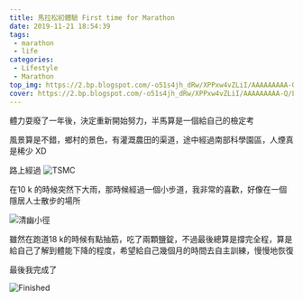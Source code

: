 ```yaml
---
title: 馬拉松初體驗 First time for Marathon
date: 2019-11-21 18:54:39
tags: 
 - marathon
 - life
categories: 
 - Lifestyle
 - Marathon
top_img: https://2.bp.blogspot.com/-o51s4jh_dRw/XPPxw4vZLiI/AAAAAAAAA-Q/LIAK61Eatawse_TriTgq5zftkdAjQgMdQCK4BGAYYCw/s640/190122195337321_%25E6%259C%25AA%25E5%2591%25BD%25E5%2590%258D-2_%25E5%25B7%25A5%25E4%25BD%259C%25E5%258D%2580%25E5%259F%259F%2B1.jpg
cover: https://2.bp.blogspot.com/-o51s4jh_dRw/XPPxw4vZLiI/AAAAAAAAA-Q/LIAK61Eatawse_TriTgq5zftkdAjQgMdQCK4BGAYYCw/s640/190122195337321_%25E6%259C%25AA%25E5%2591%25BD%25E5%2590%258D-2_%25E5%25B7%25A5%25E4%25BD%259C%25E5%258D%2580%25E5%259F%259F%2B1.jpg
---
```


體力耍廢了一年後，決定重新開始努力，半馬算是一個給自己的檢定考

風景算是不錯，鄉村的景色，有灌溉農田的渠道，途中經過南部科學園區，人煙真是稀少 XD


路上經過
![TSMC](https://1.bp.blogspot.com/-ys4NTttPZKI/XPPsozlMiVI/AAAAAAAAA9w/Ck2d5eBghCAnbUV3qmGxeeuJTMytyWmEwCLcBGAs/s640/bf705e51253c9fe34789b78f52b9d9b5.jpg)

在10 k 的時候突然下大雨，那時候經過一個小步道，我非常的喜歡，好像在一個隱居人士散步的場所

![清幽小徑](https://1.bp.blogspot.com/-LkXImXPy8Og/XPPsNkR3WmI/AAAAAAAAA9o/jcf2k_nQ8WMfuzFJRmZeaaoLg_5_Mcd-QCLcBGAs/s640/600_212.jpg)

雖然在跑道18 k的時候有點抽筋，吃了兩顆鹽錠，不過最後總算是撐完全程，算是給自己了解到體能下降的程度，希望給自己幾個月的時間去自主訓練，慢慢地恢復


最後我完成了

![Finished](https://1.bp.blogspot.com/-uOC2lx3MiaA/XPPoDgDMegI/AAAAAAAAA9I/CmPQUTOb0pESPipQxXWz0Qh1wFHY0BPHACLcBGAs/s640/photo_2019-06-02_23-07-5344.jpg)
